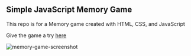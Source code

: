 ## Simple JavaScript Memory Game

This repo is for a Memory game created with HTML, CSS, and JavaScript

Give the game a try [here](http://gregthomas.me/Projects/Memory-Game/memory.html)

![memory-game-screenshot](https://user-images.githubusercontent.com/7076394/27511845-11c0d874-58f4-11e7-8b68-4f66859f1e6a.jpg)
